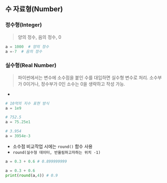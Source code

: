 ## 수 자료형(Number)

### 정수형(Integer)
> 양의 정수, 음의 정수, 0
```python
a = 1000  # 양의 정수
a =-7  # 음의 정수
```

### 실수형(Real Number)
> 파이썬에서는 변수에 소수점을 붙인 수를 대입하면 실수형 변수로 처리. 소수부가 0이거나, 정수부가 0인 소수는 0을 생략하고 작성 가능.
- 
```python
# 10억의 지수 표현 방식
a = 1e9

# 752.5
a = 75.25e1

# 3.954
a = 3954e-3
```

- 소수점 비교작업 시에는 ```round()``` 함수 사용
- ```round(실수형 데이터, 반올림하고자하는 위치 -1)```
```python
a = 0.3 + 0.6 # 0.899999999
```
```python
a = 0.3 + 0.6 
print(round(a,4)) # 0.9
```
